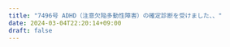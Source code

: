 ```yaml
---
title: "7496号 ADHD（注意欠陥多動性障害）の確定診断を受けました、、"
date: 2024-03-04T22:20:14+09:00
draft: false
---
```


```
```

```
```
